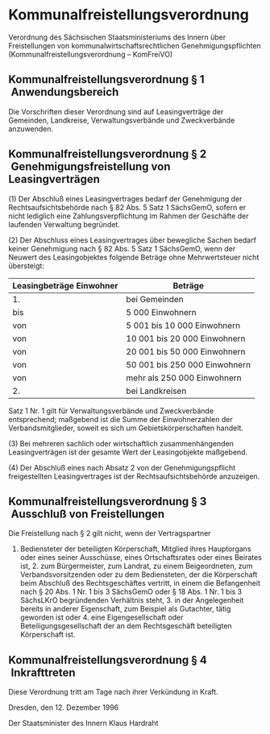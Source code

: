 # Kommunalfreistellungsverordnung

Verordnung des Sächsischen Staatsministeriums des Innern über Freistellungen von kommunalwirtschaftsrechtlichen Genehmigungspflichten (Kommunalfreistellungsverordnung – KomFreiVO)

## Kommunalfreistellungsverordnung § 1  Anwendungsbereich

Die Vorschriften dieser Verordnung sind auf Leasingverträge der Gemeinden, Landkreise, Verwaltungsverbände und Zweckverbände anzuwenden.


## Kommunalfreistellungsverordnung § 2  Genehmigungsfreistellung von Leasingverträgen

(1) Der Abschluß eines Leasingvertrages bedarf der Genehmigung der Rechtsaufsichtsbehörde nach § 82 Abs. 5 Satz 1 
        SächsGemO, sofern er nicht lediglich eine Zahlungsverpflichtung im Rahmen der Geschäfte der laufenden Verwaltung begründet.

(2) Der Abschluss eines Leasingvertrages über bewegliche Sachen bedarf keiner Genehmigung nach § 82 Abs. 5 Satz 1 
        SächsGemO, wenn der Neuwert des Leasingobjektes folgende Beträge ohne Mehrwertsteuer nicht übersteigt:

Leasingbeträge  Einwohner  | Beträge  
---|---  
1. | bei Gemeinden  
| bis |  5 000 Einwohnern |  33 000 EUR,  
| von |  5 001 bis 10 000 Einwohnern |  46 000 EUR,  
| von | 10 001 bis 20 000 Einwohnern |  65 000 EUR,  
| von | 20 001 bis 50 000 Einwohnern |  98 000 EUR,  
| von | 50 001 bis 250 000 Einwohnern | 163 000 EUR,  
| von | mehr als 250 000 Einwohnern | 325 000 EUR,  
2. | bei Landkreisen | 325 000 EUR.


Satz 1 Nr. 1 gilt für Verwaltungsverbände und Zweckverbände entsprechend; maßgebend ist die Summe der Einwohnerzahlen der Verbandsmitglieder, soweit es sich um Gebietskörperschaften handelt.

(3) Bei mehreren sachlich oder wirtschaftlich zusammenhängenden Leasingverträgen ist der gesamte Wert der Leasingobjekte maßgebend.

(4) Der Abschluß eines nach Absatz 2 von der Genehmigungspflicht freigestellten Leasingvertrages ist der Rechtsaufsichtsbehörde anzuzeigen.


## Kommunalfreistellungsverordnung § 3  Ausschluß von Freistellungen

Die Freistellung nach § 2 gilt nicht, wenn der Vertragspartner

1. Bediensteter der beteiligten Körperschaft, Mitglied ihres Hauptorgans oder eines seiner Ausschüsse, eines Ortschaftsrates oder eines Beirates ist, 2. zum Bürgermeister, zum Landrat, zu einem Beigeordneten, zum Verbandsvorsitzenden oder zu dem Bediensteten, der die Körperschaft beim Abschluß des Rechtsgeschäftes vertritt, in einem die Befangenheit nach § 20 Abs. 1 Nr. 1 bis 3 
          SächsGemO oder § 18 Abs. 1 Nr. 1 bis 3 
          SächsLKrO begründenden Verhältnis steht, 3. in der Angelegenheit bereits in anderer Eigenschaft, zum Beispiel als Gutachter, tätig geworden ist oder 4. eine Eigengesellschaft oder Beteiligungsgesellschaft der an dem Rechtsgeschäft beteiligten Körperschaft ist. 
## Kommunalfreistellungsverordnung § 4  Inkrafttreten

Diese Verordnung tritt am Tage nach ihrer Verkündung in Kraft.

Dresden, den 12. Dezember 1996

Der Staatsminister des Innern 
         Klaus Hardraht

